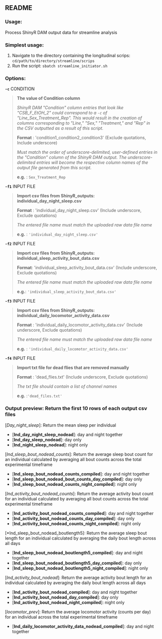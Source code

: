README
-------

### Usage: 

Process ShinyR DAM output data for streamline analysis 


### Simplest usage:
1. Navigate to the directory containing the longitudinal scrips: `cd/path/to/directory/streamline/scrips`
2. Run the script: `sbatch streamline_initiator.sh`
    
### Options:
    
  __`-c`__ CONDITION
> **The value of Condition column**
>
> *ShinyR DAM "Condition" column entries that look like "CSB_F_EtOH_2" could correspond to a `-c` of "Line_Sex_Treatment_Rep".
> This would result in the creation of columns corresponding to "Line," "Sex," "Treatment," and "Rep" in the CSV outputted as a result of this script.*
>
> **Format** : 'condition1_condition2_condition3' (Exclude quotations, Include underscore)
>
> *Must match the order of underscore-delimited, user-defined entries in the "Condition" column of the ShinyR DAM output. The underscore-delimited entries will become 
> the respective column names of the output file generated from this script.*
>
> **e.g.** : `Sex_Treatment_Rep`
> 

  __`-f1`__ INPUT FILE
> **Import csv files from ShinyR_outputs: individual_day_night_sleep.csv**
>
> **Format** : 'individual_day_night_sleep.csv'  (Include underscore, Exclude quotations)
>
> *The entered file name must match the uploaded raw data file name*
>
> **e.g.** : `'individual_day_night_sleep.csv'`
   
  __`-f2`__ INPUT FILE
> **Import csv files from ShinyR_outputs: individual_sleep_activity_bout_data.csv**
>
> **Format**: 'individual_sleep_activity_bout_data.csv'  (Include underscore, Exclude quotations)
>
> *The entered file name must match the uploaded raw data file name*
>
> **e.g.**: `'individual_sleep_activity_bout_data.csv'` 

  __`-f3`__ INPUT FILE
> **Import csv files from ShinyR_outputs: individual_daily_locomotor_activity_data.csv**
>
> **Format** : 'individual_daily_locomotor_activity_data.csv' (Include underscore, Exclude quotations)
>
> *The entered file name must match the uploaded raw data file name*
>
> **e.g.** : `'individual_daily_locomotor_activity_data.csv'` 

  __`-f4`__ INPUT FILE
> **Import txt file for dead flies that are removed manually**
>
> **Format** : 'dead_flies.txt' (Include underscore, Exclude quotations)    
>
> *The txt file should contain a list of channel names*
>
> **e.g.** :`'dead_files.txt'`

### Output preview: Return the first 10 rows of each output csv files
[*Day_night_sleep*]: Return the mean sleep per individual 
- [**Ind_day_night_sleep_nodead**]: day and night together
- [**Ind_day_sleep_nodead**]: day only
- [**Ind_night_sleep_nodead**]: night only
  
[*Ind_sleep_bout_nodead_counts*]: Return the average sleep bout count for an individual calculated by averaging all bout counts across the total experimental timeframe
- [**Ind_sleep_bout_nodead_counts_compiled**]: day and night together
- [**Ind_sleep_bout_nodead_bout_counts_day_compiled**]: day only
- [**Ind_sleep_bout_nodead_counts_night_compiled**]: night only
  
[*Ind_activity_bout_nodead_counts*]: Return the average activity bout count for an individual calculated by averaging all bout counts across the total experimental timeframe
- [**Ind_activity_bout_nodead_counts_compiled**]: day and night together
- [**Ind_activity_bout_nodead_counts_day_compiled**]: day only
- [**Ind_activity_bout_nodead_counts_night_compiled**]: night only
  
[*Ind_sleep_bout_nodead_boutlength5]: Return the average sleep bout length for an individual calculated by averaging the daily bout length across all days
- [**Ind_sleep_bout_nodead_boutlength5_compiled**]: day and night together
- [**Ind_sleep_bout_nodead_boutlength5_day_compiled**]: day only
- [**Ind_sleep_bout_nodead_boutlength5_night_compiled**]: night only
  
[*Ind_activity_bout_nodead*]: Return the average activity bout length for an individual calculated by averaging the daily bout length across all days
- [**Ind_activity_bout_nodead_compiled**]: day and night together
- [**Ind_activity_bout_nodead_day_compiled**]: day only
- [**Ind_activity_bout_nodead_night_compiled**]: night only
  
[*locomotor_prev*]: Return the average locomotor activity (counts per day) for an individual across the total experimental timeframe
- [**Ind_daily_locomotor_activity_data_nodead_compiled**]: day and night together

     